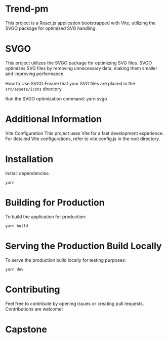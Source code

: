 # Trend-pm

This project is a React.js application bootstrapped with Vite, utilizing the SVGO package for optimized SVG handling.

# SVGO

This project utilizes the SVGO package for optimizing SVG files. SVGO optimizes SVG files by removing unnecessary data, making them smaller and improving performance.

How to Use SVGO
Ensure that your SVG files are placed in the `src/assets/icons` directory.

Run the SVGO optimization command: yarn svgo

# Additional Information

Vite Configuration
This project uses Vite for a fast development experience. For detailed Vite configurations, refer to vite.config.js in the root directory.

# Installation

Install dependencies:

```
yarn
```

# Building for Production

To build the application for production:

```
yarn build
```

# Serving the Production Build Locally

To serve the production build locally for testing purposes:

```
yarn dev
```

# Contributing

Feel free to contribute by opening issues or creating pull requests. Contributions are welcome!
# Capstone

